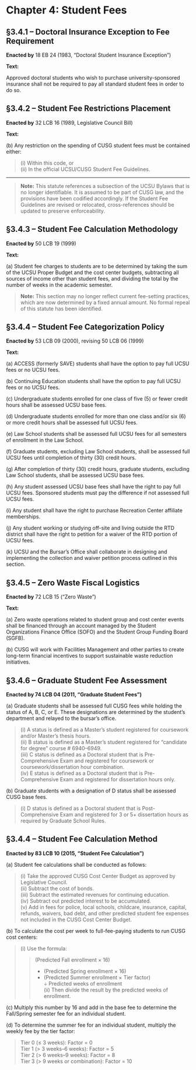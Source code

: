 # Chapter 4: Student Fees

## §3.4.1 – Doctoral Insurance Exception to Fee Requirement

**Enacted by** 18 EB 24 (1983, “Doctoral Student Insurance Exception”)

**Text:**

Approved doctoral students who wish to purchase university-sponsored insurance shall not be required to pay all standard student fees in order to do so.

## §3.4.2 – Student Fee Restrictions Placement

**Enacted by** 32 LCB 16 (1989, Legislative Council Bill)

**Text:**

(b) Any restriction on the spending of CUSG student fees must be contained either:  
> (i) Within this code, or  
> (ii) In the official UCSU/CUSG Student Fee Guidelines.

---
>**Note:** This statute references a subsection of the UCSU Bylaws that is no longer identifiable. It is assumed to be part of CUSG law, and the provisions have been codified accordingly. If the Student Fee Guidelines are revised or relocated, cross-references should be updated to preserve enforceability.

## §3.4.3 – Student Fee Calculation Methodology

**Enacted by** 50 LCB 19 (1999)

**Text:**

(a) Student fee charges to students are to be determined by taking the sum of the UCSU Proper Budget and the cost center budgets, subtracting all sources of income other than student fees, and dividing the total by the number of weeks in the academic semester.

> **Note:** This section may no longer reflect current fee-setting practices, which are now determined by a fixed annual amount. No formal repeal of this statute has been identified.


## §3.4.4 – Student Fee Categorization Policy

**Enacted by** 53 LCB 09 (2000), revising 50 LCB 06 (1999)

**Text:**

(a) ACCESS (formerly SAVE) students shall have the option to pay full UCSU fees or no UCSU fees.

(b) Continuing Education students shall have the option to pay full UCSU fees or no UCSU fees.

(c) Undergraduate students enrolled for one class of five (5) or fewer credit hours shall be assessed UCSU base fees.

(d) Undergraduate students enrolled for more than one class and/or six (6) or more credit hours shall be assessed full UCSU fees.

(e) Law School students shall be assessed full UCSU fees for all semesters of enrollment in the Law School.

(f) Graduate students, excluding Law School students, shall be assessed full UCSU fees until completion of thirty (30) credit hours.

(g) After completion of thirty (30) credit hours, graduate students, excluding Law School students, shall be assessed UCSU base fees.

(h) Any student assessed UCSU base fees shall have the right to pay full UCSU fees. Sponsored students must pay the difference if not assessed full UCSU fees.

(i) Any student shall have the right to purchase Recreation Center affiliate memberships.

(j) Any student working or studying off-site and living outside the RTD district shall have the right to petition for a waiver of the RTD portion of UCSU fees.

(k) UCSU and the Bursar’s Office shall collaborate in designing and implementing the collection and waiver petition process outlined in this section.


## §3.4.5 – Zero Waste Fiscal Logistics  
**Enacted by** 72 LCB 15 (“Zero Waste”)

**Text:**

(a) Zero waste operations related to student group and cost center events shall be financed through an account managed by the Student Organizations Finance Office (SOFO) and the Student Group Funding Board (SGFB).

(b) CUSG will work with Facilities Management and other parties to create long-term financial incentives to support sustainable waste reduction initiatives.


## §3.4.6 – Graduate Student Fee Assessment  
**Enacted by 74 LCB 04 (2011, “Graduate Student Fees”)**

(a) Graduate students shall be assessed full CUSG fees while holding the status of A, B, C, or E. These designations are determined by the student’s department and relayed to the bursar’s office.

> (i) A status is defined as a Master’s student registered for coursework and/or Master’s thesis hours.  
> (ii) B status is defined as a Master’s student registered for “candidate for degree” course # 6940–6949.  
> (iii) C status is defined as a Doctoral student that is Pre-Comprehensive Exam and registered for coursework or coursework/dissertation hour combination.  
> (iv) E status is defined as a Doctoral student that is Pre-Comprehensive Exam and registered for dissertation hours only.

(b) Graduate students with a designation of D status shall be assessed CUSG base fees.

> (i) D status is defined as a Doctoral student that is Post-Comprehensive Exam and registered for 3 or 5+ dissertation hours as required by Graduate School Rules.


## §3.4.4 – Student Fee Calculation Method  
**Enacted by 83 LCB 10 (2015, “Student Fee Calculation”)**

(a) Student fee calculations shall be conducted as follows:  
> (i) Take the approved CUSG Cost Center Budget as approved by Legislative Council.  
> (ii) Subtract the cost of bonds.  
> (iii) Subtract the estimated revenues for continuing education.  
> (iv) Subtract out predicted interest to be accumulated.  
> (v) Add in fees for police, local schools, childcare, insurance, capital, refunds, waivers, bad debt, and other predicted student fee expenses not included in the CUSG Cost Center Budget.  

(b) To calculate the cost per week to full-fee-paying students to run CUSG cost centers:  
> (i) Use the formula:  
> > (Predicted Fall enrollment × 16)  
> > + (Predicted Spring enrollment × 16)  
> > + (Predicted Summer enrollment × Tier factor)  
> > ÷ Predicted weeks of enrollment  
> (ii) Then divide the result by the predicted weeks of enrollment.  

(c) Multiply this number by 16 and add in the base fee to determine the Fall/Spring semester fee for an individual student.  

(d) To determine the summer fee for an individual student, multiply the weekly fee by the tier factor:  
> Tier 0 (≤ 3 weeks): Factor = 0  
> Tier 1 (> 3 weeks–6 weeks): Factor = 5  
> Tier 2 (> 6 weeks–9 weeks): Factor = 8  
> Tier 3 (> 9 weeks or combination): Factor = 10
